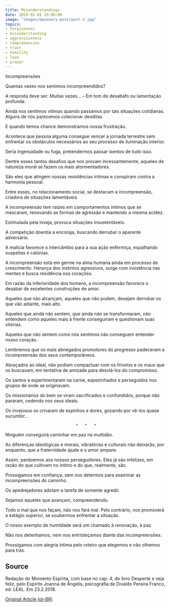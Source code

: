 ```yaml
---
title: Misunderstandings
date: 2019-02-01 19:00:00
image: "images/masonary-post/post-2.jpg"
topics: 
- forgiveness
- misunderstanding
- aggressiveness
- comprehension
- trust
- humility
- love
- prayer
---
```


Incompreensões

Quantas vezes nos sentimos incompreendidos?

A resposta deve ser: Muitas vezes... – Em tom de desabafo ou lamentação
profunda.

Ainda nos sentimos vítimas quando passamos por tais situações cotidianas.
Alguns de nós parecemos colecionar desditas.

E quando temos chance demonstramos nossa frustração.

Acontece que pessoa alguma consegue vencer a jornada terrestre sem enfrentar os
obstáculos necessários ao seu processo de iluminação interior.

Seria ingenuidade ou fuga, pretendermos passar isentos de tudo isso.

Dentre esses tantos desafios que nos provam incessantemente, aqueles de
natureza moral se fazem os mais atormentadores.

São eles que atingem nossas resistências íntimas e conspiram contra a harmonia
pessoal.

Entre esses, no relacionamento social, se destacam a incompreensão, criadora de
situações lamentáveis.

A incompreensão tem raízes em comportamentos íntimos que se mascaram, renovando
as formas de agressão e mantendo a mesma acidez.

Estimulada pela inveja, provoca situações insustentáveis.

A competição doentia a encoraja, buscando derrubar o aparente adversário.

A malícia favorece o intercâmbio para a sua ação enfermiça, espalhando
suspeitas e calúnias.

A incompreensão está em germe na alma humana ainda em processo de crescimento.
Herança dos instintos agressivos, surge com insistência nas mentes e busca
residência nos corações.

Em razão da inferioridade dos homens, a incompreensão favorece o desabar de
excelentes construções de amor.

Aqueles que não alcançam, aqueles que não podem, desejam derrubar os que vão
adiante, mais alto.

Aqueles que ainda não sentem, que ainda não se transformaram, não entendem como
aqueles mais à frente conseguiram e questionam suas vitórias.

Aqueles que não sentem como nós sentimos não conseguem entender nosso coração.

Lembremos que os mais abnegados promotores do progresso padeceram a
incompreensão dos seus contemporâneos.

Abraçados ao ideal, não podiam compactuar com os frívolos e os maus que os
buscavam, em tentativa de amizade para desviá-los do compromisso.

Os santos a experimentaram na carne, espezinhados e perseguidos nos grupos de
onde se originavam.

Os missionários do bem se viram sacrificados e confundidos, porque não pararam,
cedendo nos seus ideais.

Os invejosos os crivaram de espinhos e dores, gozando por vê-los quase
sucumbir...

                                   *   *   *

Ninguém conseguirá caminhar em paz na multidão.

As diferenças ideológicas e morais, vibratórias e culturais não deixarão, por
enquanto, que a fraternidade ajude e o amor ampare.

Assim, perdoemos aos nossos perseguidores. Eles já são infelizes, em razão do
que cultivam no íntimo e do que, realmente, são.

Prossigamos em confiança, sem nos determos para examinar as incompreensões do
caminho.

Os apedrejadores adotam a tarefa de somente agredir.

Sejamos aqueles que avançam, compreendendo.

Todo o mal que nos façam, não nos fará mal. Pelo contrário, nos promoverá a
estágio superior, se soubermos enfrentar a situação.

O nosso exemplo de humildade será um chamado à renovação, à paz.

Não nos detenhamos, nem nos entristeçamos diante das incompreensões.

Prossigamos com alegria íntima pelo roteiro que elegemos e não olhemos para
trás.


## Source
Redação do Momento Espírita, com base no cap. 4, do livro
Desperte e seja feliz, pelo Espírito Joanna de Ângelis,
psicografia de Divaldo Pereira Franco, ed. LEAL.
Em 23.2.2018.

[Original Article (pt-BR)](http://www.momento.com.br/pt/ler_texto.php?id=5352)


